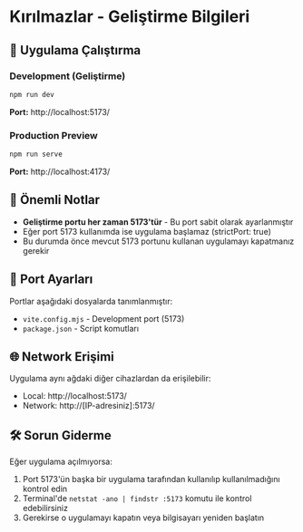 # Kırılmazlar - Geliştirme Bilgileri

## 🚀 Uygulama Çalıştırma

### Development (Geliştirme)
```bash
npm run dev
```
**Port:** http://localhost:5173/

### Production Preview
```bash
npm run serve
```
**Port:** http://localhost:4173/

## 📝 Önemli Notlar

- **Geliştirme portu her zaman 5173'tür** - Bu port sabit olarak ayarlanmıştır
- Eğer port 5173 kullanımda ise uygulama başlamaz (strictPort: true)
- Bu durumda önce mevcut 5173 portunu kullanan uygulamayı kapatmanız gerekir

## 🔧 Port Ayarları

Portlar aşağıdaki dosyalarda tanımlanmıştır:
- `vite.config.mjs` - Development port (5173)
- `package.json` - Script komutları

## 🌐 Network Erişimi

Uygulama aynı ağdaki diğer cihazlardan da erişilebilir:
- Local: http://localhost:5173/
- Network: http://[IP-adresiniz]:5173/

## 🛠️ Sorun Giderme

Eğer uygulama açılmıyorsa:
1. Port 5173'ün başka bir uygulama tarafından kullanılıp kullanılmadığını kontrol edin
2. Terminal'de `netstat -ano | findstr :5173` komutu ile kontrol edebilirsiniz
3. Gerekirse o uygulamayı kapatın veya bilgisayarı yeniden başlatın
